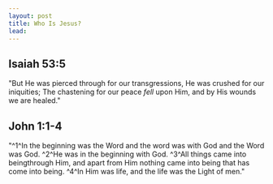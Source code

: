 ```yaml
---
layout: post
title: Who Is Jesus?
lead:
---
```



## Isaiah 53:5
"But He was pierced through for our transgressions, He was crushed for our iniquities; The chastening for our peace *fell* upon Him, and by His wounds we are healed."

## John 1:1-4
"^1^In the beginning was the Word and the word was with God and the Word was God.
^2^He was in the beginning with God.
^3^All things came into beingthrough Him, and apart from Him nothing came into being that has come into being.
^4^In Him was life, and the life was the Light of men."